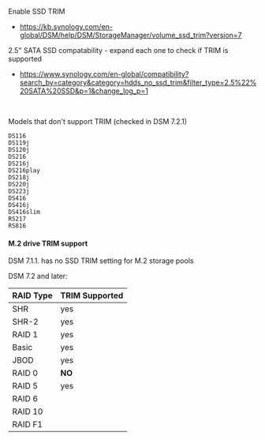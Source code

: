 Enable SSD TRIM
- https://kb.synology.com/en-global/DSM/help/DSM/StorageManager/volume_ssd_trim?version=7
 
2.5" SATA SSD compatability - expand each one to check if TRIM is supported
- https://www.synology.com/en-global/compatibility?search_by=category&category=hdds_no_ssd_trim&filter_type=2.5%22%20SATA%20SSD&p=1&change_log_p=1

<br>

Models that don't support TRIM (checked in DSM 7.2.1)

```
DS116
DS119j
DS120j
DS216
DS216j
DS216play
DS218j
DS220j
DS223j
DS416
DS416j
DS416slim
RS217
RS816
```

#### M.2 drive TRIM support

DSM 7.1.1. has no SSD TRIM setting for M.2 storage pools

DSM 7.2 and later: 

| RAID Type | TRIM Supported |
|-----------|----------------|
| SHR |	yes |
| SHR-2 |	yes |
| RAID 1 |	yes |
| Basic |	yes |
| JBOD |	yes |
| RAID 0 |	**NO** |
| RAID 5 |	yes |
| RAID 6 |	 |
| RAID 10 |  |
| RAID F1 |  |
